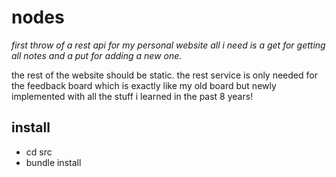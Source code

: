 # nodes

*first throw of a rest api for my personal website
all i need is a get for getting all notes and a put for adding a new one.*

the rest of the website should be static. the rest service is only needed for the feedback board which is exactly like my old board but newly implemented with all the stuff i learned in the past 8 years!

## install

* cd src
* bundle install